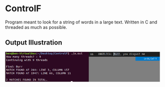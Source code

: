 # ControlF

Program meant to look for a string of words in a large text. Written in C and threaded as much as possible.

## Output Illustration
![Output Illustration](/Illustration.png)
